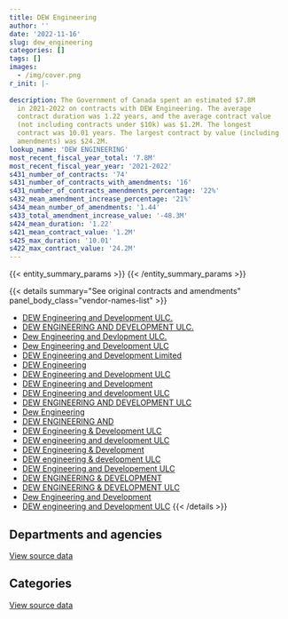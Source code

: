 ```yaml
---
title: DEW Engineering
author: ''
date: '2022-11-16'
slug: dew_engineering
categories: []
tags: []
images:
  - /img/cover.png
r_init: |-
  
description: The Government of Canada spent an estimated $7.8M
  in 2021-2022 on contracts with DEW Engineering. The average
  contract duration was 1.22 years, and the average contract value
  (not including contracts under $10k) was $1.2M. The longest
  contract was 10.01 years. The largest contract by value (including
  amendments) was $24.2M.
lookup_name: 'DEW ENGINEERING'
most_recent_fiscal_year_total: '7.8M'
most_recent_fiscal_year_year: '2021-2022'
s431_number_of_contracts: '74'
s431_number_of_contracts_with_amendments: '16'
s431_number_of_contracts_amendments_percentage: '22%'
s432_mean_amendment_increase_percentage: '21%'
s434_mean_number_of_amendments: '1.44'
s433_total_amendment_increase_value: '-48.3M'
s424_mean_duration: '1.22'
s421_mean_contract_value: '1.2M'
s425_max_duration: '10.01'
s422_max_contract_value: '24.2M'
---
```


<script src="/rmarkdown-libs/htmlwidgets/htmlwidgets.js"></script>
<link href="/rmarkdown-libs/datatables-css/datatables-crosstalk.css" rel="stylesheet" />
<script src="/rmarkdown-libs/datatables-binding/datatables.js"></script>
<script src="/rmarkdown-libs/jquery/jquery-3.6.0.min.js"></script>
<link href="/rmarkdown-libs/dt-core-bootstrap/css/dataTables.bootstrap.min.css" rel="stylesheet" />
<link href="/rmarkdown-libs/dt-core-bootstrap/css/dataTables.bootstrap.extra.css" rel="stylesheet" />
<script src="/rmarkdown-libs/dt-core-bootstrap/js/jquery.dataTables.min.js"></script>
<script src="/rmarkdown-libs/dt-core-bootstrap/js/dataTables.bootstrap.min.js"></script>
<link href="/rmarkdown-libs/crosstalk/css/crosstalk.min.css" rel="stylesheet" />
<script src="/rmarkdown-libs/crosstalk/js/crosstalk.min.js"></script>
<script src="/rmarkdown-libs/htmlwidgets/htmlwidgets.js"></script>
<link href="/rmarkdown-libs/datatables-css/datatables-crosstalk.css" rel="stylesheet" />
<script src="/rmarkdown-libs/datatables-binding/datatables.js"></script>
<script src="/rmarkdown-libs/jquery/jquery-3.6.0.min.js"></script>
<link href="/rmarkdown-libs/dt-core-bootstrap/css/dataTables.bootstrap.min.css" rel="stylesheet" />
<link href="/rmarkdown-libs/dt-core-bootstrap/css/dataTables.bootstrap.extra.css" rel="stylesheet" />
<script src="/rmarkdown-libs/dt-core-bootstrap/js/jquery.dataTables.min.js"></script>
<script src="/rmarkdown-libs/dt-core-bootstrap/js/dataTables.bootstrap.min.js"></script>
<link href="/rmarkdown-libs/crosstalk/css/crosstalk.min.css" rel="stylesheet" />
<script src="/rmarkdown-libs/crosstalk/js/crosstalk.min.js"></script>

{{< entity_summary_params >}}
{{< /entity_summary_params >}}

{{< details summary="See original contracts and amendments" panel_body_class="vendor-names-list" >}}
- [DEW Engineering and Development ULC.](https://search.open.canada.ca/en/ct/?sort=contract_value_f%20desc&page=1&search_text=%22DEW%20Engineering%20and%20Development%20ULC.%22)
- [DEW ENGINEERING AND DEVELOPMENT ULC.](https://search.open.canada.ca/en/ct/?sort=contract_value_f%20desc&page=1&search_text=%22DEW%20ENGINEERING%20AND%20DEVELOPMENT%20ULC.%22)
- [Dew Engineering and Devlopment ULC.](https://search.open.canada.ca/en/ct/?sort=contract_value_f%20desc&page=1&search_text=%22Dew%20Engineering%20and%20Devlopment%20ULC.%22)
- [Dew Engineering and Development ULC](https://search.open.canada.ca/en/ct/?sort=contract_value_f%20desc&page=1&search_text=%22Dew%20Engineering%20and%20Development%20ULC%22)
- [DEW Engineering and Development Limited](https://search.open.canada.ca/en/ct/?sort=contract_value_f%20desc&page=1&search_text=%22DEW%20Engineering%20and%20Development%20Limited%22)
- [DEW Engineering](https://search.open.canada.ca/en/ct/?sort=contract_value_f%20desc&page=1&search_text=%22DEW%20Engineering%22)
- [DEW Engineering and Development ULC](https://search.open.canada.ca/en/ct/?sort=contract_value_f%20desc&page=1&search_text=%22DEW%20Engineering%20and%20Development%20ULC%22)
- [DEW Engineering and Development](https://search.open.canada.ca/en/ct/?sort=contract_value_f%20desc&page=1&search_text=%22DEW%20Engineering%20and%20Development%22)
- [DEW Engineering and development ULC](https://search.open.canada.ca/en/ct/?sort=contract_value_f%20desc&page=1&search_text=%22DEW%20Engineering%20and%20development%20ULC%22)
- [DEW ENGINEERING AND DEVELOPMENT ULC](https://search.open.canada.ca/en/ct/?sort=contract_value_f%20desc&page=1&search_text=%22DEW%20ENGINEERING%20AND%20DEVELOPMENT%20ULC%22)
- [Dew Engineering](https://search.open.canada.ca/en/ct/?sort=contract_value_f%20desc&page=1&search_text=%22Dew%20Engineering%22)
- [DEW ENGINEERING AND](https://search.open.canada.ca/en/ct/?sort=contract_value_f%20desc&page=1&search_text=%22DEW%20ENGINEERING%20AND%22)
- [DEW Engineering & Development ULC](https://search.open.canada.ca/en/ct/?sort=contract_value_f%20desc&page=1&search_text=%22DEW%20Engineering%20%26%20Development%20ULC%22)
- [DEW engineering and development ULC](https://search.open.canada.ca/en/ct/?sort=contract_value_f%20desc&page=1&search_text=%22DEW%20engineering%20and%20development%20ULC%22)
- [DEW Engineering & Development](https://search.open.canada.ca/en/ct/?sort=contract_value_f%20desc&page=1&search_text=%22DEW%20Engineering%20%26%20Development%22)
- [DEW engineering & development ULC](https://search.open.canada.ca/en/ct/?sort=contract_value_f%20desc&page=1&search_text=%22DEW%20engineering%20%26%20development%20ULC%22)
- [DEW Engineering and Developement ULC](https://search.open.canada.ca/en/ct/?sort=contract_value_f%20desc&page=1&search_text=%22DEW%20Engineering%20and%20Developement%20ULC%22)
- [DEW ENGINEERING & DEVELOPMENT](https://search.open.canada.ca/en/ct/?sort=contract_value_f%20desc&page=1&search_text=%22DEW%20ENGINEERING%20%26%20DEVELOPMENT%22)
- [DEW ENGINEERING & DEVELOPMENT ULC](https://search.open.canada.ca/en/ct/?sort=contract_value_f%20desc&page=1&search_text=%22DEW%20ENGINEERING%20%26%20DEVELOPMENT%20ULC%22)
- [Dew Engineering and Development](https://search.open.canada.ca/en/ct/?sort=contract_value_f%20desc&page=1&search_text=%22Dew%20Engineering%20and%20Development%22)
- [DEW engineering and Development ULC](https://search.open.canada.ca/en/ct/?sort=contract_value_f%20desc&page=1&search_text=%22DEW%20engineering%20and%20Development%20ULC%22)
{{< /details >}}

## Departments and agencies

<div id="htmlwidget-1" style="width:100%;height:auto;" class="datatables html-widget"></div>
<script type="application/json" data-for="htmlwidget-1">{"x":{"style":"bootstrap","filter":"none","vertical":false,"data":[["<a href=\"/departments/dfo-mpo/\">Fisheries and Oceans Canada<\/a>","<a href=\"/departments/dnd-mdn/\">National Defence<\/a>","<a href=\"/departments/nrcan-rncan/\">Natural Resources Canada<\/a>","<a href=\"/departments/pwgsc-tpsgc/\">Public Services and Procurement Canada<\/a>"],[null,12627264.33,99499.39,1138941.55],[null,11709430.04,99771.99,160250.49],[384181.49,6188624.01,99499.39,null],[1150640.77,6296234.32,349329.26,null]],"container":"<table class=\"table table-striped table-hover row-border order-column display\">\n  <thead>\n    <tr>\n      <th>Department<\/th>\n      <th>2018-2019<\/th>\n      <th>2019-2020<\/th>\n      <th>2020-2021<\/th>\n      <th>2021-2022<\/th>\n    <\/tr>\n  <\/thead>\n<\/table>","options":{"order":[[4,"desc"]],"pageLength":10,"autoWidth":true,"columnDefs":[{"targets":1,"render":"function(data, type, row, meta) {\n    return type !== 'display' ? data : DTWidget.formatCurrency(data, \"$\", 2, 3, \",\", \".\", true, null);\n  }"},{"targets":2,"render":"function(data, type, row, meta) {\n    return type !== 'display' ? data : DTWidget.formatCurrency(data, \"$\", 2, 3, \",\", \".\", true, null);\n  }"},{"targets":3,"render":"function(data, type, row, meta) {\n    return type !== 'display' ? data : DTWidget.formatCurrency(data, \"$\", 2, 3, \",\", \".\", true, null);\n  }"},{"targets":4,"render":"function(data, type, row, meta) {\n    return type !== 'display' ? data : DTWidget.formatCurrency(data, \"$\", 2, 3, \",\", \".\", true, null);\n  }"},{"width":"16%","targets":[1,2,3,4]},{"className":"dt-right","targets":[1,2,3,4]}],"orderClasses":false}},"evals":["options.columnDefs.0.render","options.columnDefs.1.render","options.columnDefs.2.render","options.columnDefs.3.render"],"jsHooks":[]}</script>
<p class="text-right">
<a href="https://github.com/GoC-Spending/contracts-data/tree/main/data/out/vendors/dew_engineering/summary_by_fiscal_year_by_department.csv" class="source-data-link btn btn-link">View source data</a>
</p>

## Categories

<div id="htmlwidget-2" style="width:100%;height:auto;" class="datatables html-widget"></div>
<script type="application/json" data-for="htmlwidget-2">{"x":{"style":"bootstrap","filter":"none","vertical":false,"data":[["<a href=\"/categories/other/\">(Other)<\/a>","<a href=\"/categories/facilities_and_construction/\">Facilities and construction<\/a>","<a href=\"/categories/office_management/\">Office management<\/a>","<a href=\"/categories/defence/\">Defence<\/a>","<a href=\"/categories/professional_services/\">Professional services<\/a>","<a href=\"/categories/transportation_and_logistics/\">Transportation and logistics<\/a>","<a href=\"/categories/industrial_products_and_services/\">Industrial products and services<\/a>"],[99499.39,165793.9,null,3381080.45,1138941.55,0,9080389.98],[99771.99,466891.27,null,6786542.94,160250.49,0,4455995.82],[99499.39,604675.39,78346.79,3931125.06,null,0,1958658.26],[99499.39,832381.16,78346.79,2818930.12,null,0,3967046.88]],"container":"<table class=\"table table-striped table-hover row-border order-column display\">\n  <thead>\n    <tr>\n      <th>Category<\/th>\n      <th>2018-2019<\/th>\n      <th>2019-2020<\/th>\n      <th>2020-2021<\/th>\n      <th>2021-2022<\/th>\n    <\/tr>\n  <\/thead>\n<\/table>","options":{"order":[[4,"desc"]],"dom":"t","pageLength":30,"autoWidth":true,"columnDefs":[{"targets":1,"render":"function(data, type, row, meta) {\n    return type !== 'display' ? data : DTWidget.formatCurrency(data, \"$\", 2, 3, \",\", \".\", true, null);\n  }"},{"targets":2,"render":"function(data, type, row, meta) {\n    return type !== 'display' ? data : DTWidget.formatCurrency(data, \"$\", 2, 3, \",\", \".\", true, null);\n  }"},{"targets":3,"render":"function(data, type, row, meta) {\n    return type !== 'display' ? data : DTWidget.formatCurrency(data, \"$\", 2, 3, \",\", \".\", true, null);\n  }"},{"targets":4,"render":"function(data, type, row, meta) {\n    return type !== 'display' ? data : DTWidget.formatCurrency(data, \"$\", 2, 3, \",\", \".\", true, null);\n  }"},{"width":"16%","targets":[1,2,3,4]},{"className":"dt-right","targets":[1,2,3,4]}],"orderClasses":false,"lengthMenu":[10,25,30,50,100]}},"evals":["options.columnDefs.0.render","options.columnDefs.1.render","options.columnDefs.2.render","options.columnDefs.3.render"],"jsHooks":[]}</script>
<p class="text-right">
<a href="https://github.com/GoC-Spending/contracts-data/tree/main/data/out/vendors/dew_engineering/summary_by_fiscal_year_by_category.csv" class="source-data-link btn btn-link">View source data</a>
</p>
